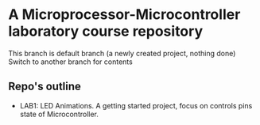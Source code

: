 # A Microprocessor-Microcontroller laboratory course repository
This branch is default branch (a newly created project, nothing done)
Switch to another branch for contents
## Repo's outline
- LAB1: LED Animations. A getting started project, focus on controls pins state of Microcontroller.
